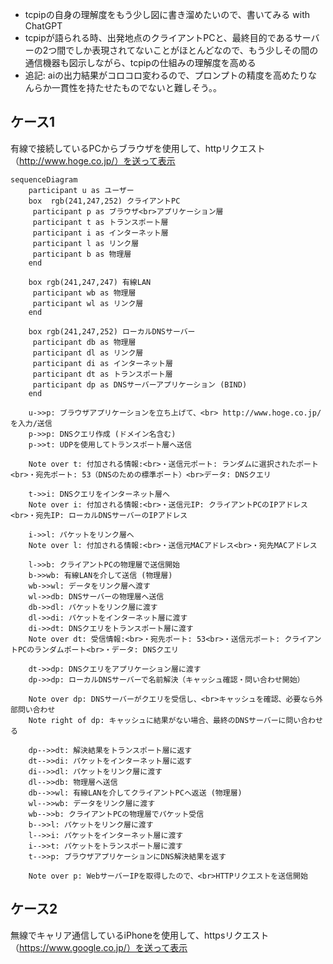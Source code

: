 

- tcpipの自身の理解度をもう少し図に書き溜めたいので、書いてみる with ChatGPT
- tcpipが語られる時、出発地点のクライアントPCと、最終目的であるサーバーの2つ間でしか表現されてないことがほとんどなので、もう少しその間の通信機器も図示しながら、tcpipの仕組みの理解度を高める
- 追記: aiの出力結果がコロコロ変わるので、プロンプトの精度を高めたりなんらか一貫性を持たせたものでないと難しそう。。

## ケース1

有線で接続しているPCからブラウザを使用して、httpリクエスト（http://www.hoge.co.jp/）を送って表示

```mermaid
sequenceDiagram
    participant u as ユーザー
    box  rgb(241,247,252) クライアントPC
     participant p as ブラウザ<br>アプリケーション層
     participant t as トランスポート層
     participant i as インターネット層
     participant l as リンク層
     participant b as 物理層
    end

    box rgb(241,247,247) 有線LAN
     participant wb as 物理層
     participant wl as リンク層
    end

    box rgb(241,247,252) ローカルDNSサーバー
     participant db as 物理層
     participant dl as リンク層
     participant di as インターネット層
     participant dt as トランスポート層
     participant dp as DNSサーバーアプリケーション (BIND)
    end
    
    u->>p: ブラウザアプリケーションを立ち上げて、<br> http://www.hoge.co.jp/ を入力/送信
    p->>p: DNSクエリ作成 (ドメイン名含む)
    p->>t: UDPを使用してトランスポート層へ送信

    Note over t: 付加される情報:<br>・送信元ポート: ランダムに選択されたポート<br>・宛先ポート: 53（DNSのための標準ポート）<br>データ: DNSクエリ

    t->>i: DNSクエリをインターネット層へ
    Note over i: 付加される情報:<br>・送信元IP: クライアントPCのIPアドレス<br>・宛先IP: ローカルDNSサーバーのIPアドレス

    i->>l: パケットをリンク層へ
    Note over l: 付加される情報:<br>・送信元MACアドレス<br>・宛先MACアドレス

    l->>b: クライアントPCの物理層で送信開始
    b->>wb: 有線LANを介して送信 (物理層)
    wb->>wl: データをリンク層へ渡す
    wl->>db: DNSサーバーの物理層へ送信
    db->>dl: パケットをリンク層に渡す
    dl->>di: パケットをインターネット層に渡す
    di->>dt: DNSクエリをトランスポート層に渡す
    Note over dt: 受信情報:<br>・宛先ポート: 53<br>・送信元ポート: クライアントPCのランダムポート<br>・データ: DNSクエリ

    dt->>dp: DNSクエリをアプリケーション層に渡す
    dp->>dp: ローカルDNSサーバーで名前解決（キャッシュ確認・問い合わせ開始）

    Note over dp: DNSサーバーがクエリを受信し、<br>キャッシュを確認、必要なら外部問い合わせ
    Note right of dp: キャッシュに結果がない場合、最終のDNSサーバーに問い合わせる

    dp-->>dt: 解決結果をトランスポート層に返す
    dt-->>di: パケットをインターネット層に返す
    di-->>dl: パケットをリンク層に渡す
    dl-->>db: 物理層へ送信
    db-->>wl: 有線LANを介してクライアントPCへ返送 (物理層)
    wl-->>wb: データをリンク層に渡す
    wb-->>b: クライアントPCの物理層でパケット受信
    b-->>l: パケットをリンク層に渡す
    l-->>i: パケットをインターネット層に渡す
    i-->>t: パケットをトランスポート層に渡す
    t-->>p: ブラウザアプリケーションにDNS解決結果を返す

    Note over p: WebサーバーIPを取得したので、<br>HTTPリクエストを送信開始

```

## ケース2

無線でキャリア通信しているiPhoneを使用して、httpsリクエスト（https://www.google.co.jp/）を送って表示

